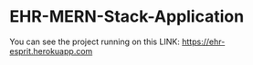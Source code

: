 # EHR-MERN-Stack-Application
You can see the project running on this LINK: https://ehr-esprit.herokuapp.com
